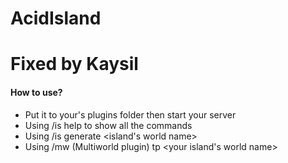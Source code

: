 # AcidIsland
# Fixed by Kaysil
#### How to use?
- Put it to your's plugins folder then start your server
- Using /is help to show all the commands
- Using /is generate <island's world name>
- Using /mw (Multiworld plugin) tp <your island's world name>
